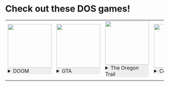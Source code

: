 # Check out these DOS games!

|        |        |        |        |
|:----   | :----  | :----  | :----  |
| <img height="139" src="https://www.filfre.net/wp-content/uploads/2020/05/470018-doom-dos-front-cover.jpg"><div style="background-color:#eeeeee"><details><summary>DOOM</summary><br><i>Recommended by:</i><br><a href="https://github.com/369px/"><img src="https://avatars.githubusercontent.com/369px?s=24" align="left"/></a> 369px<br><a href="https://github.com/sundownersport/"><img src="https://avatars.githubusercontent.com/sundownersport?s=24" align="left"/></a> sundownersport<br><a href="https://github.com/sundownersport/"><img src="https://avatars.githubusercontent.com/sundownersport?s=24" align="left"/></a> sundownersport<br><a href="https://github.com/sundownersport/"><img src="https://avatars.githubusercontent.com/sundownersport?s=24" align="left"/></a> sundownersport<br><a href="https://github.com/sundownersport/"><img src="https://avatars.githubusercontent.com/sundownersport?s=24" align="left"/></a> sundownersport<br></details></div> | <img height="139" src="https://playclassic.games/wp-content/uploads/2019/04/Grand-Theft-Auto.jpg"><div style="background-color:#eeeeee"><details><summary>GTA</summary><br><i>Recommended by:</i><br><a href="https://github.com/369px/"><img src="https://avatars.githubusercontent.com/369px?s=24" align="left"/></a> 369px<br><a href="https://github.com/sundownersport/"><img src="https://avatars.githubusercontent.com/sundownersport?s=24" align="left"/></a> sundownersport<br></details></div> | <img height="139" src="https://www.neverdiemedia.com/cdn/shop/files/2012125151646567REWL6778RE.jpg?v=1713623724"><div style="background-color:#eeeeee"><details><summary>The Oregon Trail</summary><br><i>Recommended by:</i><br><a href="https://github.com/sundownersport/"><img src="https://avatars.githubusercontent.com/sundownersport?s=24" align="left"/></a> sundownersport<br><a href="https://github.com/369px/"><img src="https://avatars.githubusercontent.com/369px?s=24" align="left"/></a> 369px<br></details></div> | <img height="139" src="https://cdn.wikimg.net/en/strategywiki/images/thumb/3/36/Commando_CPC_box.jpg/300px-Commando_CPC_box.jpg"><div style="background-color:#eeeeee"><details><summary>Commando</summary><br><i>Recommended by:</i><br><a href="https://github.com/369px/"><img src="https://avatars.githubusercontent.com/369px?s=24" align="left"/></a> 369px<br></details></div> |
|        |        |        |        |
